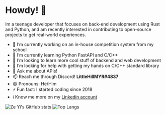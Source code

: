 # Howdy! 👋

Im a teenage developer that focuses on back-end development using Rust and Python, and am recently interested in contributing to open-source projects to get real-world experiences.

- 🔭 I’m currently working on an in-house competition system from my school
- 🌱 I’m currently learning Python FastAPI and C/C++
- 👯 I’m looking to learn more cool stuff of backend and web development
- 🤔 I’m looking for help with getting my hands on C/C++ standard library
- 💬 Ask me about APIs!
- 📫 Reach me through Discord! **LittleHillMYR#4837**
- 😄 Pronouns: He/Him
- ⚡ Fun fact: I started coding since 2018
- ℹ️ Know me more on my [Linkedin account](https://www.linkedin.com/in/woongzeyi/)

![Ze Yi's GitHub stats](https://github-readme-stats.vercel.app/api?username=woongzeyi)
![Top Langs](https://github-readme-stats.vercel.app/api/top-langs/?username=woongzeyi&layout=compact)
